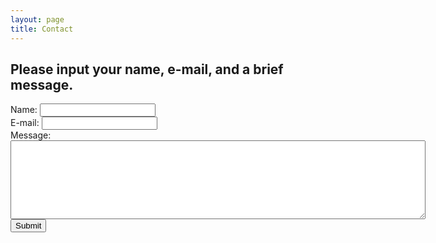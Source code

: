 ```yaml
---
layout: page
title: Contact
---
```


## Please input your name, e-mail, and a brief message.

<form action="https://getsimpleform.com/messages?form_api_token=d3b7abd0ea1e22bed6828f915b7367cb" method="post">
  <!-- the redirect_to is optional, the form will redirect to the referrer on submission -->
  <input type='hidden' name='redirect_to' value='https://KASanders.github.io/thank-you' />
  <!-- all your input fields here.... -->
  Name: <input type='text' name='name'><br>
  E-mail: <input type='email' name='email'><br>
  Message:<br><textarea name='message' rows="8" cols="80"></textarea><br>
  <input type='submit' value='Submit' />
</form>
